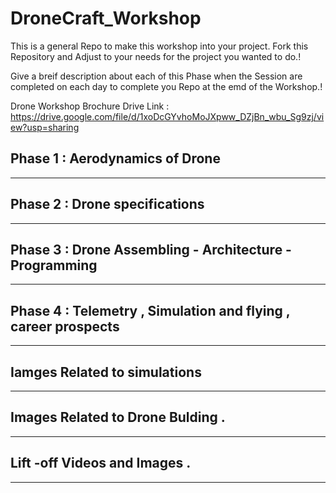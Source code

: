 # DroneCraft_Workshop

This is a general Repo to make this workshop into your project. Fork this Repository and Adjust to your needs for the project you wanted to do.!

Give a breif description about each of this Phase when the Session are  completed on each day to complete you Repo at the emd of the Workshop.!

Drone Workshop Brochure Drive Link : https://drive.google.com/file/d/1xoDcGYvhoMoJXpww_DZjBn_wbu_Sg9zj/view?usp=sharing 

## Phase 1 : Aerodynamics of Drone 

------------



## Phase 2 : Drone specifications 
------------------


## Phase 3 : Drone Assembling - Architecture - Programming 
------------------------


## Phase 4 : Telemetry , Simulation and flying , career prospects
-----------------------------


## Iamges Related to simulations
-----------------------------



## Images Related to Drone Bulding .
------------------



## Lift -off Videos and Images .
----------------------



